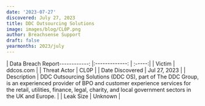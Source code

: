```yaml
---
date: '2023-07-27'
discovered: July 27, 2023
title: DDC Outsourcing Solutions
image: images/blog/CL0P.png
author: Breachsense Support
draft: false
yearmonths: 2023/july
---
```


| Data Breach Report------------:     |:-------------:    | :-----:|
| Victim      | ddcos.com      | 
| Threat Actor      | CL0P      | 
| Date Discovered      | Jul 27, 2023      | 
| Description      | DDC Outsourcing Solutions (DDC OS), part of The DDC Group, is an experienced provider of BPO and customer experience services for the retail, utilities, finance, legal, charity, and local government sectors in the UK and Europe.      | 
| Leak Size      | Unknown      | 

